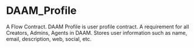 # DAAM_Profile
A Flow Contract. DAAM Profile is user profile contract. A requirement for all Creators, Admins, Agents in DAAM. Stores user information such as name, email, description, web, social, etc.
